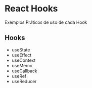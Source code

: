 # React Hooks 

Exemplos Práticos de uso de cada Hook

## Hooks

* useState
* useEffect
* useContext
* useMemo
* useCallback
* useRef
* useReducer